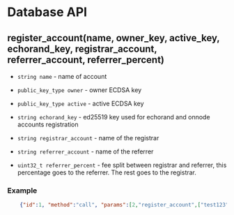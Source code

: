 # Database API

## register_account(name, owner_key, active_key, echorand_key, registrar_account, referrer_account, referrer_percent)

* `string name` - name of account

* `public_key_type owner` - owner ECDSA key

* `public_key_type active` - active ECDSA key

* `string echorand_key` - ed25519 key used for echorand and onnode accounts registration

* `string registrar_account` - name of the registrar

* `string referrer_account` - name of the referrer

* `uint32_t referrer_percent` - fee split between registrar and referrer, this percentage goes to the referrer. The rest goes to the registrar.

### Example 

``` json
    {"id":1, "method":"call", "params":[2,"register_account",["test123", "ECHO6MRyAjQq8ud7hVNYcfnVPJqcVpscN5So8BhtHuGYqET5GDW5CV","ECHO6MRyAjQq8ud7hVNYcfnVPJqcVpscN5So8BhtHuGYqET5GDW5CV","DETDvHDsAfk2M8LhYcxLZTbrNJRWT3UH5zxdaWimWc6uZkH", "nathan", "nathan", 74]]}
```

